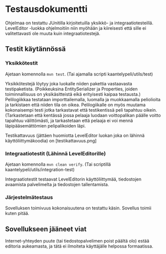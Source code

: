 # Testausdokumentti

Ohjelmaa on testattu JUnitilla kirjoitetuilla yksikkö- ja integraatiotesteillä. LevelEditor -luokka ohjelmoitiin niin
myöhään ja kiireisesti että sille ei valitettavasti ole muuta kuin integraatiotestejä.

## Testit käytännössä

### Yksikkötestit
Ajetaan komennolla `mvn test`. (Tai ajamalla scripti kaantelypeli/utils/test)

Yksikkötestejä löytyy joka luokalle niiden pakettia vastaavasta testipaketista. (Poikkeuksina EntitySerializer ja Properties,
joiden toiminnallisuus on yksikäsitteistä eikä erityisesti kaipaa testausta.) Pelilogiikkaa testataan importtailemalla, luomalla
ja muokkaamalla peliolioita ja tarkistaen että niiden tila on oikea. Pelilogiikalle on myös muutama kokonaisempi testi jotka
tarkastavat että testikentissä peli tapahtuu oikein. (Tarkastetaan että kentässä jossa pelaaja luodaan voittopalikan päälle 
voitto tapahtuu välittömästi, ja tarkastetaan että pelaaja ei voi mennä läpipääsemättömien pelipalikoiden läpi.

Testikattavuus (jättäen huomiotta LevelEditor luokan joka on lähinnä käyttöliittymäkoodia) on 
[testikattavuus.png]

### Integraatiotestit (Lähinnä LevelEditorille)
Ajetaan komennolla `mvn clean verify`. (Tai scriptillä kaantelypeli/utils/integration-test)

Integraatiotestit testaavat LevelEditorin käyttöliittymää, tiedostojen avaamista palvelimelta ja tiedostojen tallentamista.


### Järjestelmätestaus
Sovelluksen toimivuus kokonaisuutena on testattu käsin. Sovellus toimii kuten pitää. 

## Sovellukseen jääneet viat
Internet-yhteyden puute (tai tiedostopalvelimen poist päältä olo) estää editoria aukeamasta, ja tätä ei ilmoiteta käyttäjälle
helpossa formaatissa.

